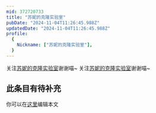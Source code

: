 ```yaml
---
mid: 372720733
title: "苏妮的克隆实验室"
pubDate: "2024-11-04T11:26:45.988Z"
updatedDate: "2024-11-04T11:26:45.988Z"
profile:
  {
    Nickname: ["苏妮的克隆实验室"],
  }
---
```


关注[苏妮的克隆实验室](https://space.bilibili.com/372720733)谢谢喵~ 关注[苏妮的克隆实验室](https://space.bilibili.com/372720733)谢谢喵~

## 此条目有待补充
你可以在[这里](https://github.com/Yuhanawa/VTuber.ICU/edit/master/src/content/v/苏妮的克隆实验室/index.md)编辑本文
